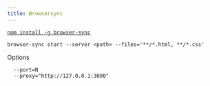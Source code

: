 ```yaml
---
title: Browsersync
---
```


[`npm install -g browser-sync`](http://browsersync.io)

```
browser-sync start --server <path> --files='**/*.html, **/*.css'
```

Options

```
  --port=N
  --proxy="http://127.0.0.1:3000"
```
